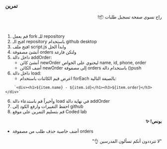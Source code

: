 <p dir="rtl">
<h3>تمرين </h3></p>


<p dir="rtl">
راح نسوي صفحة تسجيل طلبات 📦!</p>
<h1></h1>
<p dir="rtl">

1. قم بعمل fork للـ repository
2. افتح الـ repository باستخدام github desktop
3. افتح ملف script.js وابدأ الحل
3. أنشئ مصفوفة orders ولتكن فارغة
4. داخل دالة addOrder:
    - أنشئ كائن newOrder ليحتوي على الخواص  name, id, phone, order
    - أضف الكائن newOrder إلى مصفوفة orders باستخدام دالة ()push
5. داخل دالة load:
    - اعرض قيم الكائنات باستخدام forEach بالصيغة التالية:<br>
```
    `<div><h1>${item.name} - ${item.id}</h1><h3>${item.order}</h3></div>`
```
6. وأخيراً قم باستدعاء دالة load في نهاية دالة addOrder
7. احفظ التغييرات وارفع الكود إلى github
8. قم بتسليم التمرين على موقع Coded lab

<p dir="rtl">
<strong>بونص! ✨</strong></p>

- أضف خاصية حذف طلب من مصفوفة orders

<p dir="rtl">
"لا تترددون أنكم تسألون المدرسين 👌"
</p>
